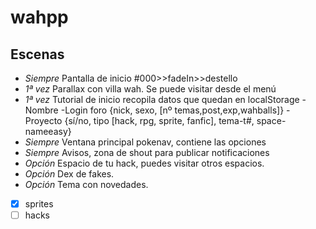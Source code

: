 wahpp
=====

Escenas
----
* *Siempre*
  Pantalla de inicio
  #000>>fadeIn>>destello
* *1ª vez*
  Parallax con villa wah. 
  Se puede visitar desde el menú
* *1ª vez*
  Tutorial de inicio recopila datos que quedan en localStorage
  -Nombre
  -Login foro {nick, sexo, [nº temas,post,exp,wahballs]}
  -Proyecto {sí/no, tipo [hack, rpg, sprite, fanfic], tema-t#, space-nameeasy}
* *Siempre*
  Ventana principal pokenav, contiene las opciones
* *Siempre*
  Avisos, zona de shout para publicar notificaciones
* *Opción*
  Espacio de tu hack, puedes visitar otros espacios.
* *Opción*
  Dex de fakes.
* *Opción*
  Tema con novedades.


- [x] sprites
- [ ] hacks
